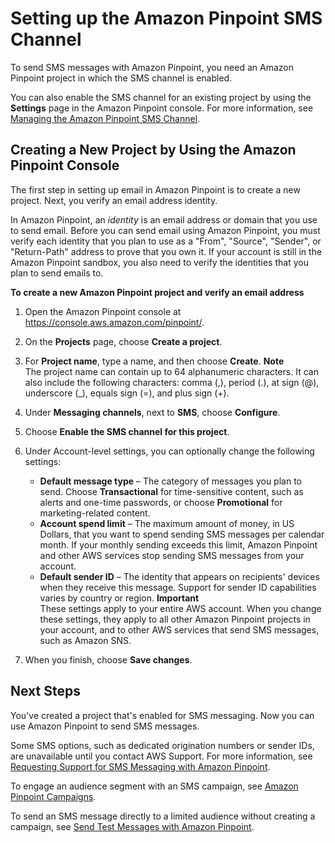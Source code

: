# Setting up the Amazon Pinpoint SMS Channel<a name="channels-sms-setup"></a>

To send SMS messages with Amazon Pinpoint, you need an Amazon Pinpoint project in which the SMS channel is enabled\.

You can also enable the SMS channel for an existing project by using the **Settings** page in the Amazon Pinpoint console\. For more information, see [Managing the Amazon Pinpoint SMS Channel](channels-sms-manage.md)\.

## Creating a New Project by Using the Amazon Pinpoint Console<a name="channels-sms-setup-mobilehub"></a>

The first step in setting up email in Amazon Pinpoint is to create a new project\. Next, you verify an email address identity\.

In Amazon Pinpoint, an *identity* is an email address or domain that you use to send email\. Before you can send email using Amazon Pinpoint, you must verify each identity that you plan to use as a "From", "Source", "Sender", or "Return\-Path" address to prove that you own it\. If your account is still in the Amazon Pinpoint sandbox, you also need to verify the identities that you plan to send emails to\.

**To create a new Amazon Pinpoint project and verify an email address**

1. Open the Amazon Pinpoint console at [https://console\.aws\.amazon\.com/pinpoint/](https://console.aws.amazon.com/pinpoint/)\.

1. On the **Projects** page, choose **Create a project**\.

1. For **Project name**, type a name, and then choose **Create**\.
**Note**  
The project name can contain up to 64 alphanumeric characters\. It can also include the following characters: comma \(,\), period \(\.\), at sign \(@\), underscore \(\_\), equals sign \(=\), and plus sign \(\+\)\.

1. Under **Messaging channels**, next to **SMS**, choose **Configure**\.

1. Choose **Enable the SMS channel for this project**\.

1. Under Account\-level settings, you can optionally change the following settings:
   + **Default message type** – The category of messages you plan to send\. Choose **Transactional** for time\-sensitive content, such as alerts and one\-time passwords, or choose **Promotional** for marketing\-related content\.
   + **Account spend limit** – The maximum amount of money, in US Dollars, that you want to spend sending SMS messages per calendar month\. If your monthly sending exceeds this limit, Amazon Pinpoint and other AWS services stop sending SMS messages from your account\.
   + **Default sender ID** – The identity that appears on recipients' devices when they receive this message\. Support for sender ID capabilities varies by country or region\.
**Important**  
These settings apply to your entire AWS account\. When you change these settings, they apply to all other Amazon Pinpoint projects in your account, and to other AWS services that send SMS messages, such as Amazon SNS\.

1. When you finish, choose **Save changes**\.

## Next Steps<a name="channels-sms-setup-next"></a>

You've created a project that's enabled for SMS messaging\. Now you can use Amazon Pinpoint to send SMS messages\. 

Some SMS options, such as dedicated origination numbers or sender IDs, are unavailable until you contact AWS Support\. For more information, see [Requesting Support for SMS Messaging with Amazon Pinpoint](channels-sms-awssupport.md)\.

To engage an audience segment with an SMS campaign, see [Amazon Pinpoint Campaigns](campaigns.md)\.

To send an SMS message directly to a limited audience without creating a campaign, see [Send Test Messages with Amazon Pinpoint](messages.md)\.